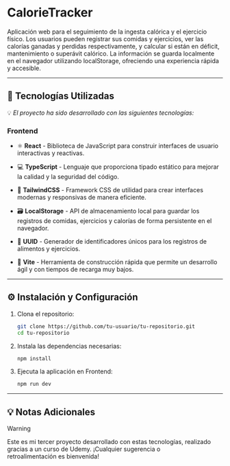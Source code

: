 # CalorieTracker
Aplicación web para el seguimiento de la ingesta calórica y el ejercicio físico. Los usuarios pueden registrar sus comidas y ejercicios, ver las calorías ganadas y perdidas respectivamente, y calcular si están en déficit, mantenimiento o superávit calórico. La información se guarda localmente en el navegador utilizando localStorage, ofreciendo una experiencia rápida y accesible.

---

## 🚀 Tecnologías Utilizadas
💡 *El proyecto ha sido desarrollado con las siguientes tecnologías:*

### Frontend
- ⚛ **React** - Biblioteca de JavaScript para construir interfaces de usuario interactivas y reactivas.

- 💻 **TypeScript** - Lenguaje que proporciona tipado estático para mejorar la calidad y la seguridad del código.

- 🎨 **TailwindCSS** - Framework CSS de utilidad para crear interfaces modernas y responsivas de manera eficiente.
  
- 🗃 **LocalStorage** - API de almacenamiento local para guardar los registros de comidas, ejercicios y calorías de forma persistente en el navegador.

- 🔑 **UUID** - Generador de identificadores únicos para los registros de alimentos y ejercicios.

- 🧪 **Vite** - Herramienta de construcción rápida que permite un desarrollo ágil y con tiempos de recarga muy bajos.
---

## ⚙ Instalación y Configuración  

1. Clona el repositorio:  

    ```bash
   git clone https://github.com/tu-usuario/tu-repositorio.git
   cd tu-repositorio

2. Instala las dependencias necesarias:
    ```bash
   npm install

3. Ejecuta la aplicación en Frontend:
    ```bash
   npm run dev
---

## 💡 Notas Adicionales

> [!WARNING] 
>  Este es mi tercer proyecto desarrollado con estas tecnologías, realizado gracias a un curso de Udemy. ¡Cualquier sugerencia o retroalimentación es bienvenida!
